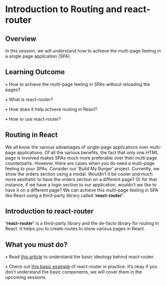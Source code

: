 ﻿# **Introduction to Routing and react-router**

## Overview

In this session, we will understand how to achieve the multi-page feeling in a single page application (SPA).

## Learning Outcome

•	How to achieve the multi-page feeling in SPAs without reloading the pages?

•	What is react-router?

•	How does it help achieve routing in React?

•	How to use react-router?

## Routing in React

We all know the various advantages of single-page applications over multi-page applications. Of all the various benefits, the fact that only one HTML page is involved makes SPAs much more preferable over their multi page counterparts. 
However, there are cases when you do need a multi-page feeling to your SPAs. Consider our ‘Build My Burger' project. Currently, we show the orders section using a modal. Wouldn’t it be cooler and much more aesthetic to have the orders section on a different page? Or for that instance, if we have a login section to our application, wouldn’t we like to have it on a different page?
We can achieve this multi-page feeling in SPA like React using a third-party library called ‘**react-router’**.

## Introduction to react-router

**‘react-router'** is a third-party library and the de-facto library for routing in React. It helps you to create routes to show various pages in React.

## What you must do?

•	Read [this article](https://dev.to/mangel0111/the-what-why-and-how-of-react-routers-41b) to understand the basic ideology behind react-router. 


•	Check out [this basic example](https://reacttraining.com/react-router/web/example/basic) of react-router in practice. It’s okay if you don’t understand the basic components, we will cover them in the upcoming sessions.
